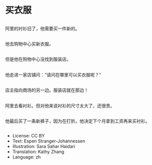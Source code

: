 # 买衣服

##
阿里的衬衫旧了，他需要买一件新的。

##
他去购物中心买新衣服。

##
但是他在购物中心没找到服装店。

##
他走进一家店铺问：“请问在哪里可以买衣服呢？”

##
店主指向商场的另一边。服装店就在那边！

##
阿里去看衬衫。但对他来说衬衫的尺寸太大了，还很贵。

##
他最后买了一条新裤子，因为在打折。他决定下个月拿到工资再来买衬衫。

##
* License: CC BY
* Text: Espen Stranger-Johannessen
* Illustration: Sara Sahar Haidari
* Translation: Kathy Zhang
* Language: zh
